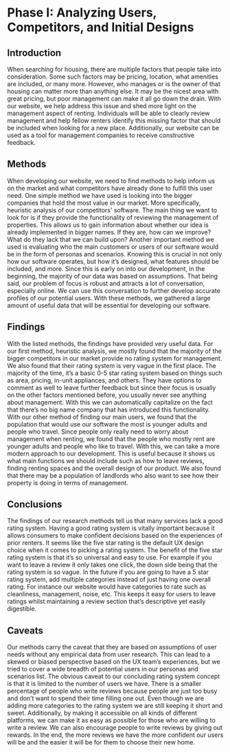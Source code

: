 # Phase I: Analyzing Users, Competitors, and Initial Designs

## Introduction

When searching for housing, there are multiple factors that people take into consideration. Some such factors may be pricing, location, what amenities are included, or many more. However, who manages or is the owner of that housing can matter more than anything else. It may be the nicest area with great pricing, but poor management can make it all go down the drain. With our website, we help address this issue and shed more light on the management aspect of renting. Individuals will be able to clearly review management and help fellow renters identify this missing factor that should be included when looking for a new place. Additionally, our website can be used as a tool for management companies to receive constructive feedback.

## Methods

When developing our website, we need to find methods to help inform us on the market and what competitors have already done to fulfill this user need. One simple method we have used is looking into the bigger companies that hold the most value in our market. More specifically, heuristic analysis of our competitors' software. The main thing we want to look for is if they provide the functionality of reviewing the management of properties. This allows us to gain information about whether our idea is already implemented in bigger names. If they are, how can we improve? What do they lack that we can build upon? Another important method we used is evaluating who the main customers or users of our software would be in the form of personas and scenarios. Knowing this is crucial in not only how our software operates, but how it’s designed, what features should be included, and more. Since this is early on into our development, in the beginning, the majority of our data was based on assumptions. That being said, our problem of focus is robust and attracts a lot of conversation, especially online. We can use this conversation to further develop accurate profiles of our potential users. With these methods, we gathered a large amount of useful data that will be essential for developing our software.

## Findings

With the listed methods, the findings have provided very useful data. For our first method, heuristic analysis, we mostly found that the majority of the bigger competitors in our market provide no rating system for management. We also found that their rating system is very vague in the first place. The majority of the time, it’s a basic 0-5 star rating system based on things such as area, pricing, in-unit appliances, and others. They have options to comment as well to leave further feedback but since their focus is usually on the other factors mentioned before, you usually never see anything about management. With this we can automatically capitalize on the fact that there’s no big name company that has introduced this functionality. With our other method of finding our main users, we found that the population that would use our software the most is younger adults and people who travel. Since people only really need to worry about management when renting, we found that the people who mostly rent are younger adults and people who like to travel. With this, we can take a more modern approach to our development. This is useful because it shows us what main functions we should include such as how to leave reviews, finding renting spaces and the overall design of our product. We also found that there may be a population of landlords who also want to see how their property is doing in terms of management.

## Conclusions

The findings of our research methods tell us that many services lack a good rating system. Having a good rating system is vitally important because it allows consumers to make confident decisions based on the experiences of prior renters. It seems like the five star rating is the default UX design choice when it comes to picking a rating system. The benefit of the five star rating system is that it’s so universal and easy to use. For example if you want to leave a review it only takes one click, the down side being that the rating system is so vague. In the future if you are going to have a 5 star rating system, add multiple categories instead of just having one overall rating. For instance our website would have categories to rate such as cleanliness, management, noise, etc. This keeps it easy for users to leave ratings whilst maintaining a review section that’s descriptive yet easily digestible. 

## Caveats

Our methods carry the caveat that they are based on assumptions of user needs without any empirical data from user research. This can lead to a skewed or biased perspective based on the UX team’s experiences, but we tried to cover a wide breadth of potential users in our personas and scenarios list.
The obvious caveat to our concluding rating system concept is that it is limited to the number of users we have. There is a smaller percentage of people who write reviews because people are just too busy and don’t want to spend their time filling one out. Even though we are adding more categories to the rating system we are still keeping it short and sweet. Additionally, by making it accessible on all kinds of different platforms, we can make it as easy as possible for those who are willing to write a review. We can also encourage people to write reviews by giving out rewards. In the end, the more reviews we have the more confident our users will be and the easier it will be for them to choose their new home. 
